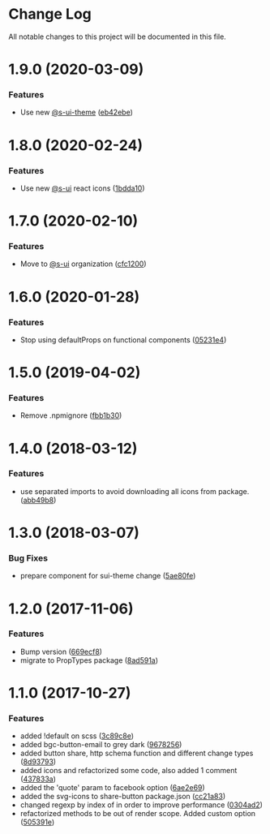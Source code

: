 # Change Log

All notable changes to this project will be documented in this file.

# 1.9.0 (2020-03-09)


### Features

* Use new [@s-ui-theme](https://github.com/s-ui-theme) ([eb42ebe](https://github.com/SUI-Components/adevinta-spain-components/commit/eb42ebeff3ac722bd7719ce60e7698dbda43f537))



# 1.8.0 (2020-02-24)


### Features

* Use new [@s-ui](https://github.com/s-ui) react icons ([1bdda10](https://github.com/SUI-Components/adevinta-spain-components/commit/1bdda100bb76443fc929d1ef614a9824a200d6df))



# 1.7.0 (2020-02-10)


### Features

* Move to [@s-ui](https://github.com/s-ui) organization ([cfc1200](https://github.com/SUI-Components/adevinta-spain-components/commit/cfc1200b80d8e6f4d43914ea8901c838d5784da8))



# 1.6.0 (2020-01-28)


### Features

* Stop using defaultProps on functional components ([05231e4](https://github.com/SUI-Components/adevinta-spain-components/commit/05231e4b925578a4e67190bd300d0da660cdfaac))



# 1.5.0 (2019-04-02)


### Features

* Remove .npmignore ([fbb1b30](https://github.com/SUI-Components/adevinta-spain-components/commit/fbb1b302ad824ef70893938194bcf8a89c1fcb80))



# 1.4.0 (2018-03-12)


### Features

* use separated imports to avoid downloading all icons from package. ([abb49b8](https://github.com/SUI-Components/adevinta-spain-components/commit/abb49b85cbd1c3a4bb57d763662ed0ef6bd96fad))



# 1.3.0 (2018-03-07)


### Bug Fixes

* prepare component for sui-theme change ([5ae80fe](https://github.com/SUI-Components/adevinta-spain-components/commit/5ae80feb97c2ef8cafedd5dbe78107614afc1681))



# 1.2.0 (2017-11-06)


### Features

* Bump version ([669ecf8](https://github.com/SUI-Components/adevinta-spain-components/commit/669ecf8cc9a5f61aabfaf219855fc7bc76b2b265))
* migrate to PropTypes package ([8ad591a](https://github.com/SUI-Components/adevinta-spain-components/commit/8ad591a9d88aaa2203208b455f1027934811e0e3))



# 1.1.0 (2017-10-27)


### Features

* added !default on scss ([3c89c8e](https://github.com/SUI-Components/adevinta-spain-components/commit/3c89c8ede14e508c1ac93d1479ebe9d66f72d5a9))
* added bgc-button-email to grey dark ([9678256](https://github.com/SUI-Components/adevinta-spain-components/commit/96782565c9212852563797ba52b10dcb490243b1))
* added button share, http schema function and different change types ([8d93793](https://github.com/SUI-Components/adevinta-spain-components/commit/8d9379301705a743550e6feca45d364bf21c7ad7))
* added icons and refactorized some code, also added 1 comment ([437833a](https://github.com/SUI-Components/adevinta-spain-components/commit/437833a571e194efae534842cb76a71819c1e51c))
* added the 'quote' param to facebook option ([6ae2e69](https://github.com/SUI-Components/adevinta-spain-components/commit/6ae2e6997ce2a06f30f1f74790f2a302641304fe))
* added the svg-icons to share-button package.json ([cc21a83](https://github.com/SUI-Components/adevinta-spain-components/commit/cc21a83c742eb82b6305b44daa37fca375e7acbd))
* changed regexp by index of in order to improve performance ([0304ad2](https://github.com/SUI-Components/adevinta-spain-components/commit/0304ad2ed59421a910f85e92690cdbe6f349e186))
* refactorized methods to be out of render scope. Added custom option ([505391e](https://github.com/SUI-Components/adevinta-spain-components/commit/505391e3660621488807933e1edac4754f3be62b))



